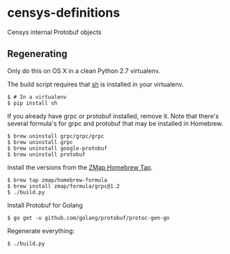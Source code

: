 # censys-definitions
Censys internal Protobuf objects

## Regenerating
Only do this on OS X in a clean Python 2.7 virtualenv.

The build script requires that [sh](https://amoffat.github.io/sh/) is installed
in your virtualenv.

```console
$ # In a virtualenv
$ pip install sh
```

If you already have grpc or protobuf installed, remove it. Note that there's
several formula's for grpc and protobuf that may be installed in Homebrew.

```console
$ brew uninstall grpc/grpc/grpc
$ brew uninstall grpc
$ brew uninstall google-protobuf
$ brew uninstall protobuf
```

Install the versions from the [ZMap Homebrew
Tap](https://github.com/zmap/homebrew-formula).

```console
$ brew tap zmap/homebrew-formula
$ brew install zmap/formula/grpc@1.2
$ ./build.py
```

Install Protobuf for Golang
```console
$ go get -u github.com/golang/protobuf/protoc-gen-go
```

Regenerate everything:
```console
$ ./build.py
```
